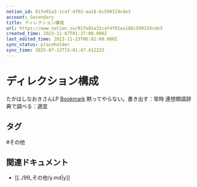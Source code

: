 ```yaml
---
notion_id: 01fe01a3-1caf-4f02-aa18-8c599319cde3
account: Secondary
title: ディレクション構成
url: https://www.notion.so/01fe01a31caf4f02aa188c599319cde3
created_time: 2023-11-07T01:37:00.000Z
last_edited_time: 2023-11-23T06:02:00.000Z
sync_status: placeholder
sync_time: 2025-07-12T15:01:47.412223
---
```

# ディレクション構成

たかはしなおきさんLP
[Bookmark](https://naoki-business.info/lp-prt2/)
黙ってやらない。書き出す：常時
連想類語辞典で調べる：適宜

## タグ

#その他 

## 関連ドキュメント

- [[../99_その他/y.md|y]]

